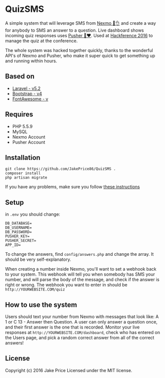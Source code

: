 # QuizSMS

A simple system that will leverage SMS from [Nexmo 📲👌](https://www.nexmo.com/) and create a way for anybody to SMS an answer to a question. Live dashboard shows incoming quiz responses uses [Pusher 🤖♥](https://pusher.com/). Used at [Hackference 2016](http://2016.hackference.co.uk/) to manage the quiz at the conference.

The whole system was hacked together quickly, thanks to the wonderful API's of Nexmo and Pusher, who make it super quick to get something up and running within hours.

## Based on

- [Laravel - v5.2](https://laravel.com)
- [Bootstrap - v4](http://v4-alpha.getbootstrap.com/)
- [FontAwesome - v](https://fontawesome.io)

## Requires

- PHP 5.5.9
- MySQL
- Nexmo Account
- Pusher Account

## Installation

```
git clone https://github.com/JakePrice86/QuizSMS .
composer install
php artisan migrate
```

If you have any problems, make sure you follow [these instructions](https://laravel.com/docs/5.2/installation)

## Setup

in `.env` you should change:

```
DB_DATABASE=
DB_USERNAME=
DB_PASSWORD=
PUSHER_KEY=
PUSHER_SECRET=
APP_ID=
```

To change the answers, find `config/answers.php` and change the array. It should be very self-explanatory.

When creating a number inside Nexmo, you'll want to set a webhook back to your system. This webhook will tell you when somebody has SMS your number, and will parse the body of the message, and check if the answer is right or wrong. The webhook you want to enter in should be `http://YOURWEBSITE.COM/quiz`

## How to use the system

Users should text your number from Nexmo with messages that look like: A 1 or C 13 - Answer then Question. A user can only answer a question once, and their first answer is the one that is recorded. Monitor your live responses at `http://YOURWEBSITE.COM/dashboard`, check who has entered on the Users page, and pick a random correct answer from all of the correct answers!

## License

Copyright (c) 2016 Jake Price
Licensed under the MIT license.